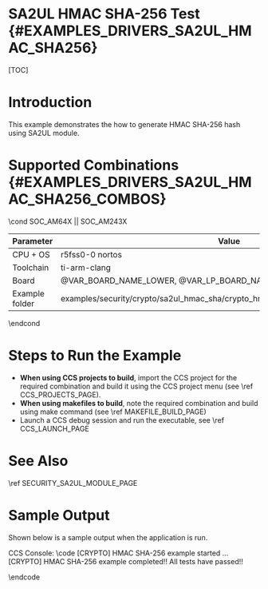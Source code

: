 # SA2UL HMAC SHA-256 Test {#EXAMPLES_DRIVERS_SA2UL_HMAC_SHA256}

[TOC]

# Introduction

This example demonstrates the how to generate HMAC SHA-256 hash using SA2UL module.

# Supported Combinations {#EXAMPLES_DRIVERS_SA2UL_HMAC_SHA256_COMBOS}

\cond SOC_AM64X || SOC_AM243X

 Parameter      | Value
 ---------------|-----------
 CPU + OS       | r5fss0-0 nortos
 Toolchain      | ti-arm-clang
 Board          | @VAR_BOARD_NAME_LOWER, @VAR_LP_BOARD_NAME_LOWER
 Example folder | examples/security/crypto/sa2ul_hmac_sha/crypto_hmac_sha256/crypto_hmac_sha256.c

\endcond

# Steps to Run the Example

- **When using CCS projects to build**, import the CCS project for the required combination
  and build it using the CCS project menu (see \ref CCS_PROJECTS_PAGE).
- **When using makefiles to build**, note the required combination and build using
  make command (see \ref MAKEFILE_BUILD_PAGE)
- Launch a CCS debug session and run the executable, see \ref CCS_LAUNCH_PAGE

# See Also

\ref SECURITY_SA2UL_MODULE_PAGE

# Sample Output

Shown below is a sample output when the application is run.


CCS Console:
\code
[CRYPTO] HMAC SHA-256 example started ...
[CRYPTO] HMAC SHA-256 example completed!!
All tests have passed!!

\endcode


